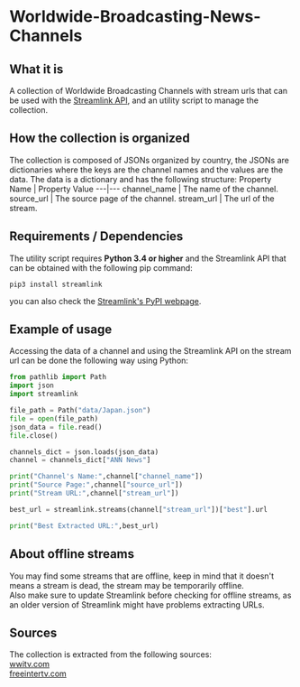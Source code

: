 # Worldwide-Broadcasting-News-Channels
## What it is
A collection of Worldwide Broadcasting Channels with stream urls that can be used with the [Streamlink API](https://github.com/streamlink/streamlink), and an utility script to manage the collection.
## How the collection is organized
The collection is composed of JSONs organized by country, the JSONs are dictionaries where the keys are the channel names and the values are the data. The data is a dictionary and has the following structure:
Property Name | Property Value
---|---
channel_name | The name of the channel.
source_url | The source page of the channel.
stream_url | The url of the stream.
## Requirements / Dependencies
The utility script requires **Python 3.4 or higher** and the Streamlink API that can be obtained with the following pip command:
```
pip3 install streamlink
```
you can also check the [Streamlink's PyPI webpage](https://pypi.org/project/streamlink/).
## Example of usage
Accessing the data of a channel and using the Streamlink API on the stream url can be done the following way using Python:
```python
from pathlib import Path
import json
import streamlink

file_path = Path("data/Japan.json")
file = open(file_path)
json_data = file.read()
file.close()

channels_dict = json.loads(json_data)
channel = channels_dict["ANN News"]

print("Channel's Name:",channel["channel_name"])
print("Source Page:",channel["source_url"])
print("Stream URL:",channel["stream_url"])

best_url = streamlink.streams(channel["stream_url"])["best"].url

print("Best Extracted URL:",best_url)
```
## About offline streams
You may find some streams that are offline, keep in mind that it doesn't means a stream is dead, the stream may be temporarily offline.  
Also make sure to update Streamlink before checking for offline streams, as an older version of Streamlink might have problems extracting URLs.
## Sources
The collection is extracted from the following sources:  
[wwitv.com](https://wwitv.com)  
[freeintertv.com](http://www.freeintertv.com/)  
